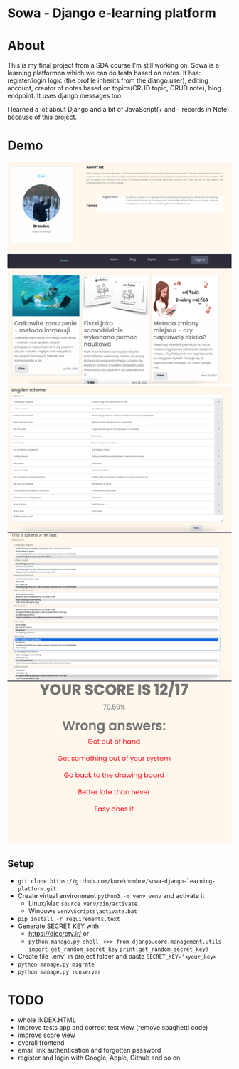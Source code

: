 # Sowa - Django e-learning platform

# About
This is my final project from a SDA course I'm still working on. Sowa is a learning platformon which we can do tests based on notes.
It has: register/login logic (the profile inherits from the django.user), editing account, creator of notes based on topics(CRUD topic, CRUD note), blog endpoint. It uses django messages too.

I learned a lot about Django and a bit of JavaScript(+ and - records in Note) because of this project.

# Demo
![Alt text](/sowa_account.png?raw=true "Sowa Account")
![Alt text](/sowa_blog.png?raw=true "Sowa Blog")
![Alt text](/sowa_note.png?raw=true "Sowa Note")
![Alt text](/sowa_test.png?raw=true "Sowa Test")
![Alt text](/sowa_score.png?raw=true "Sowa Score")



## Setup

- ``` git clone https://github.com/kurekhombre/sowa-django-learning-platform.git ```
- Create virtual environment ```python3 -m venv venv``` and activate it
  - Linux/Mac ``` source venv/bin/activate ```
  - Windows ``` venv\Scripts\activate.bat ```
- ``` pip install -r requirements.text ```
- Generate SECRET KEY with 
  - https://djecrety.ir/ or 
  - ``` python manage.py shell ``` 
   ``` >>> from django.core.management.utils import get_random_secret_key``` 
  ``` print(get_random_secret_key) ```
- Create  file '.env' in project folder and paste ``` SECRET_KEY='<your_key>' ```
- ``` python manage.py migrate ```
- ``` python manage.py runserver ```


 # TODO
 - whole INDEX.HTML 
 - improve tests app and correct test view (remove spaghetti code)
 - improve score view
 - overall frontend
 - email link authentication and forgotten password
 - register and login with Google, Apple, Github and so on

